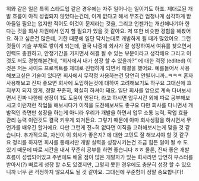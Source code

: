 위와 같은 일은 특히 스타트업 같은 경우에는 자주 일어나는 일이기도 하죠.
제대로된 개발 흐름이 아직 성립되지 않았다는건데, 이게 없다고 해서 무조건 엄청나게 심각하게 받아들일 필요는 없지만
적어도 이것이 문제라는 것을, 그리고 언젠가는 개선해나갸아 한다는 것을 회사 차원에서 인지 할 필요가 있을 것 같아요.
저 또한 비슷한 경험을 해봤어요. 하고 싶은건 많은데, 기한 때문에 일단 닥치는대로 개발하게 될 때가 많았어요.
그런것들이 기술 부채로 쌓이게 되는데, 결국 나중에 회사가 잘 성장하여서 여유를 찾으면서 인력도 충원하고, 안정기간을 가지면서 해결 될 수 있는 부분이라고 생각해요
그리고 이것도 저도 경험해본건데, “회사에서 내가 성장 할 수 있을까?” 에 대한 걱정 (edited) 
이것은 저는 사이드 프로젝트를 제대로 진행하게 되면서 해결을 했어요. 예를들어서 사용해보고싶은 기술이 있다면 회사에서 무작정 사용하는건 당연히 안될꺼니까..ㅋㅋㅋ 혼자 사용해보고 진짜 좋으면 회사에 도입하는것에 대하여 고려해보기도 하구요
그대신에 흐지부지 되지 않게, 정말 꾸준히, 확실히 하셔야 돼요.
일단 회사를 앞으로 계속 다녀보시면서 진짜 나한테 성장이 1도 도움이 안된다, 라고 하시면 업무시간 외에 따로 공부해보시고 이런저런 작업들 해보시다가 이직을 도전해보셔도 좋구요
다만 회사를 다니면서 개발적인 측면만 성장을 하는게 아니라 우리가 개발을 하면서 업무 소통 능력, 작업 효율 관리 능력 이런것도 결국 키우게 되거든요. 그렇기 때문에 아마 회사생활을 하시면서 무언가를 배우긴 할거에요. 다만 그런게 전~혀 없다면 이직을 고려해보시는게 맞을 것 같습니다. 추가적으로, 자신이 이 회사가 좋은지? 에 대한 고민도 잘 해보셔야 할 것 같구요
정리를 하자면 회사를 통해서만 개발 실력을 성장시키는건 조금 힘든 일이 될 수 도 있기 때문에 따로 시간을 내서 꾸준히 공부를 하면 좋습니다 ㅎㅎ
물론, 진짜 좋은 개발 흐름이 성립되어있고 주변에도 배울 점이 많은 개발자가 있는 회사라면 당연히 부스터를 받아서(?) 빠르게 성장 할 수도 있겠지만,
그렇지 못한 경우에도 충분히 성장 할 수 있으니까 너무 큰 걱정하지 않으셔도 될 것 같아요.
그대신에 꾸준함이 정말 중요합니다!